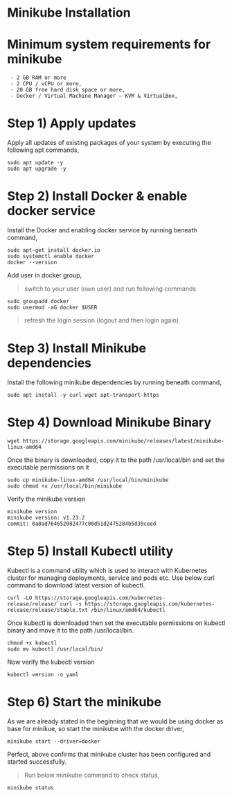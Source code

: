 # Minikube Installation
> 
# Minimum system requirements for minikube
```
 - 2 GB RAM or more
 - 2 CPU / vCPU or more,
 - 20 GB free hard disk space or more,
 - Docker / Virtual Machine Manager – KVM & VirtualBox,
```
# Step 1) Apply updates
Apply all updates of existing packages of your system by executing the following apt commands,
```
sudo apt update -y
sudo apt upgrade -y
```
# Step 2) Install Docker & enable docker service
Install the Docker and enabling docker service by running beneath command, 
```
sudo apt-get install docker.io
sudo systemctl enable docker
docker --version
```
Add user in docker group, 
> switch to your user (own user) and run following commands
```
sudo groupadd docker
sudo usermod -aG docker $USER
```
> refresh the login session (logout and then login again)
# Step 3) Install Minikube dependencies
Install the following minikube dependencies by running beneath command,
```
sudo apt install -y curl wget apt-transport-https
```
# Step 4) Download Minikube Binary
```
wget https://storage.googleapis.com/minikube/releases/latest/minikube-linux-amd64
```
Once the binary is downloaded, copy it to the path /usr/local/bin and set the executable permissions on it
```
sudo cp minikube-linux-amd64 /usr/local/bin/minikube
sudo chmod +x /usr/local/bin/minikube
```
Verify the minikube version
```
minikube version
minikube version: v1.23.2
commit: 0a0ad764652082477c00d51d2475284b5d39ceed
```
# Step 5) Install Kubectl utility
Kubectl is a command utility which is used to interact with Kubernetes cluster for managing deployments, service and pods etc. Use below curl command to download latest version of kubectl.
```
curl -LO https://storage.googleapis.com/kubernetes-release/release/`curl -s https://storage.googleapis.com/kubernetes-release/release/stable.txt`/bin/linux/amd64/kubectl
```
Once kubectl is downloaded then set the executable permissions on kubectl binary and move it to the path /usr/local/bin.
```
chmod +x kubectl
sudo mv kubectl /usr/local/bin/
```
Now verify the kubectl version
```
kubectl version -o yaml
```
# Step 6) Start the minikube
As we are already stated in the beginning that we would be using docker as base for minikue, so start the minikube with the docker driver,
```
minikube start --driver=docker
```
Perfect, above confirms that minikube cluster has been configured and started successfully.

> Run below minikube command to check status,
```
minikube status
```

